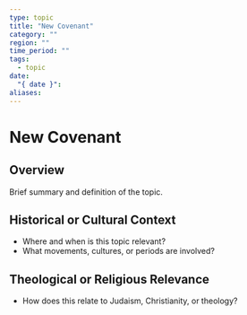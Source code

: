 ```yaml
---
type: topic
title: "New Covenant"
category: ""
region: ""
time_period: ""
tags:
  - topic
date:
  "{ date }": 
aliases:
---
```


# New Covenant

## Overview

Brief summary and definition of the topic.

## Historical or Cultural Context

- Where and when is this topic relevant?
- What movements, cultures, or periods are involved?

## Theological or Religious Relevance

- How does this relate to Judaism, Christianity, or theology?